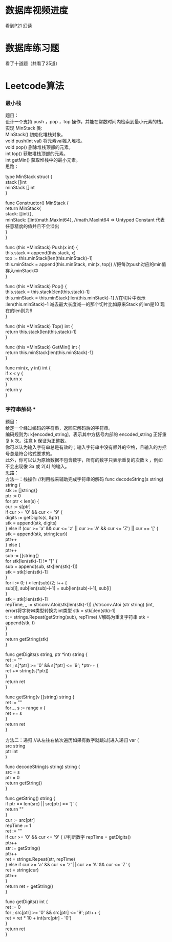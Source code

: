 # 数据库视频进度
看到P21 幻读           
# 数据库练习题
看了十道题（共看了25道）        
# Leetcode算法
### 最小栈
题目：      
设计一个支持 push ，pop ，top 操作，并能在常数时间内检索到最小元素的栈。              
实现 MinStack 类:      
MinStack() 初始化堆栈对象。      
void push(int val) 将元素val推入堆栈。      
void pop() 删除堆栈顶部的元素。      
int top() 获取堆栈顶部的元素。      
int getMin() 获取堆栈中的最小元素。      
思路：       

type MinStack struct {      
    stack []int      
    minStack []int      
}      
      
func Constructor() MinStack {      
    return MinStack{      
        stack: []int{},      
        minStack: []int{math.MaxInt64}, //math.MaxInt64 => Untyped Constant 代表任意精度的值并且不会溢出         
    }      
}      
      
func (this *MinStack) Push(x int)  {      
    this.stack = append(this.stack, x)          
    top := this.minStack[len(this.minStack)-1]      
    this.minStack = append(this.minStack, min(x, top))     //把每次push对应的min值存入minStack中      
}      
      
func (this *MinStack) Pop()  {      
    this.stack = this.stack[:len(this.stack)-1]      
    this.minStack = this.minStack[:len(this.minStack)-1]    //在切片中表示 :len(this.minStack)-1 减去最大长度减一的那个切片比如原来Stack 的len是10 现在的len则为9      
}      
      
func (this *MinStack) Top() int {      
    return this.stack[len(this.stack)-1]      
}      
      
func (this *MinStack) GetMin() int {      
    return this.minStack[len(this.minStack)-1]        
}      
      
func min(x, y int) int {      
    if x < y {      
        return x      
    }      
    return y      
}      
      
### 字符串解码 *      
题目：         
给定一个经过编码的字符串，返回它解码后的字符串。           
编码规则为: k[encoded_string]，表示其中方括号内部的 encoded_string 正好重复 k 次。注意 k 保证为正整数。       
你可以认为输入字符串总是有效的；输入字符串中没有额外的空格，且输入的方括号总是符合格式要求的。      
此外，你可以认为原始数据不包含数字，所有的数字只表示重复的次数 k ，例如不会出现像 3a 或 2[4] 的输入。      
思路：       
方法一：栈操作      //利用栈来辅助完成字符串的解码
func decodeString(s string) string {      
    stk := []string{}      
    ptr := 0      
    for ptr < len(s) {      
        cur := s[ptr]      
        if cur >= '0' && cur <= '9' {      
            digits := getDigits(s, &ptr)      
            stk = append(stk, digits)      
        } else if (cur >= 'a' && cur <= 'z' || cur >= 'A' && cur <= 'Z') || cur == '[' {      
            stk = append(stk, string(cur))      
            ptr++      
        } else {      
            ptr++      
            sub := []string{}      
            for stk[len(stk)-1] != "[" {      
                sub = append(sub, stk[len(stk)-1])      
                stk = stk[:len(stk)-1]      
            }      
            for i := 0; i < len(sub)/2; i++ {      
                sub[i], sub[len(sub)-i-1] = sub[len(sub)-i-1], sub[i]      
            }      
            stk = stk[:len(stk)-1]      
            repTime, _ := strconv.Atoi(stk[len(stk)-1])      //strconv.Atoi (str string) (int, error)将字符串类型转换为int类型
            stk = stk[:len(stk)-1]      
            t := strings.Repeat(getString(sub), repTime)      //解码为重复字符串
            stk = append(stk, t)      
        }      
    }      
    return getString(stk)      
}      
      
func getDigits(s string, ptr *int) string {      
    ret := ""      
    for ; s[*ptr] >= '0' && s[*ptr] <= '9'; *ptr++ {      
        ret += string(s[*ptr])      
    }      
    return ret      
}      
      
func getString(v []string) string {      
    ret := ""      
    for _, s := range v {      
        ret += s      
    }      
    return ret      
}      
      
方法二：递归            //从左往右依次遍历如果有数字就跳过[进入递归
var (      
    src string      
    ptr int      
)      
      
func decodeString(s string) string {      
    src = s      
    ptr = 0      
    return getString()      
}      
      
func getString() string {      
    if ptr == len(src) || src[ptr] == ']' {      
        return ""      
    }      
    cur := src[ptr]      
    repTime := 1      
    ret := ""      
    if cur >= '0' && cur <= '9' {      //判断数字
        repTime = getDigits()      
        ptr++      
        str := getString()      
        ptr++      
        ret = strings.Repeat(str, repTime)      
    } else if cur >= 'a' && cur <= 'z' || cur >= 'A' && cur <= 'Z' {      
        ret = string(cur)      
        ptr++      
    }      
    return ret + getString()      
}      
      
func getDigits() int {      
    ret := 0      
    for ; src[ptr] >= '0' && src[ptr] <= '9'; ptr++ {      
        ret = ret * 10 + int(src[ptr] - '0')      
    }      
    return ret      
}      